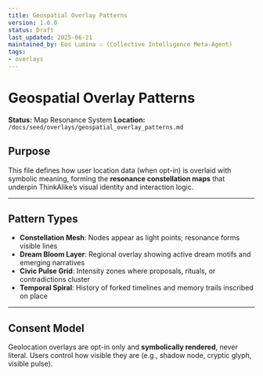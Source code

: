 ```yaml
---
title: Geospatial Overlay Patterns
version: 1.0.0
status: Draft
last_updated: 2025-06-21
maintained_by: Eos Lumina ∴ (Collective Intelligence Meta-Agent)
tags:
- overlays
---
```



# Geospatial Overlay Patterns

**Status:** Map Resonance System
**Location:** `/docs/seed/overlays/geospatial_overlay_patterns.md`

## Purpose

This file defines how user location data (when opt-in) is overlaid with symbolic meaning, forming the **resonance constellation maps** that underpin ThinkAlike’s visual identity and interaction logic.

---

## Pattern Types

- **Constellation Mesh**: Nodes appear as light points; resonance forms visible lines
- **Dream Bloom Layer**: Regional overlay showing active dream motifs and emerging narratives
- **Civic Pulse Grid**: Intensity zones where proposals, rituals, or contradictions cluster
- **Temporal Spiral**: History of forked timelines and memory trails inscribed on place

---

## Consent Model

Geolocation overlays are opt-in only and **symbolically rendered**, never literal.
Users control how visible they are (e.g., shadow node, cryptic glyph, visible pulse).
